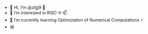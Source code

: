 - 👋 Hi, I’m @ztjjj9 💞️ 
- 👀 I’m interested in RISC-V 📫 
- 🌱 I’m currently learning Optimization of Numerical Computations ⚡
- 😄 

<!---
ztjjj9/ztjjj9 is a ✨ special ✨ repository because its `README.md` (this file) appears on your GitHub profile.
You can click the Preview link to take a look at your changes.
--->

